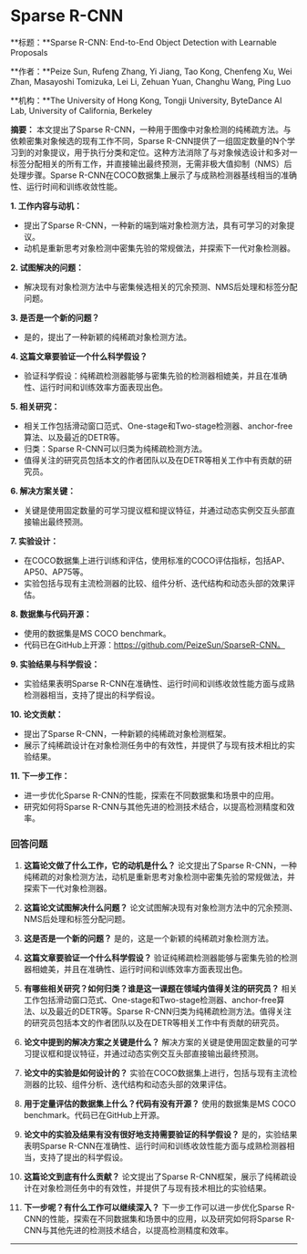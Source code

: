 # Sparse R-CNN


**标题：**Sparse R-CNN: End-to-End Object Detection with Learnable Proposals

**作者：**Peize Sun, Rufeng Zhang, Yi Jiang, Tao Kong, Chenfeng Xu, Wei Zhan, Masayoshi Tomizuka, Lei Li, Zehuan Yuan, Changhu Wang, Ping Luo

**机构：**The University of Hong Kong, Tongji University, ByteDance AI Lab, University of California, Berkeley

**摘要：**
本文提出了Sparse R-CNN，一种用于图像中对象检测的纯稀疏方法。与依赖密集对象候选的现有工作不同，Sparse R-CNN提供了一组固定数量的N个学习到的对象提议，用于执行分类和定位。这种方法消除了与对象候选设计和多对一标签分配相关的所有工作，并直接输出最终预测，无需非极大值抑制（NMS）后处理步骤。Sparse R-CNN在COCO数据集上展示了与成熟检测器基线相当的准确性、运行时间和训练收敛性能。

**1. 工作内容与动机：**
   - 提出了Sparse R-CNN，一种新的端到端对象检测方法，具有可学习的对象提议。
   - 动机是重新思考对象检测中密集先验的常规做法，并探索下一代对象检测器。

**2. 试图解决的问题：**
   - 解决现有对象检测方法中与密集候选相关的冗余预测、NMS后处理和标签分配问题。

**3. 是否是一个新的问题？**
   - 是的，提出了一种新颖的纯稀疏对象检测方法。

**4. 这篇文章要验证一个什么科学假设？**
   - 验证科学假设：纯稀疏检测器能够与密集先验的检测器相媲美，并且在准确性、运行时间和训练效率方面表现出色。

**5. 相关研究：**
   - 相关工作包括滑动窗口范式、One-stage和Two-stage检测器、anchor-free算法、以及最近的DETR等。
   - 归类：Sparse R-CNN可以归类为纯稀疏检测方法。
   - 值得关注的研究员包括本文的作者团队以及在DETR等相关工作中有贡献的研究员。

**6. 解决方案关键：**
   - 关键是使用固定数量的可学习提议框和提议特征，并通过动态实例交互头部直接输出最终预测。

**7. 实验设计：**
   - 在COCO数据集上进行训练和评估，使用标准的COCO评估指标，包括AP、AP50、AP75等。
   - 实验包括与现有主流检测器的比较、组件分析、迭代结构和动态头部的效果评估。

**8. 数据集与代码开源：**
   - 使用的数据集是MS COCO benchmark。
   - 代码已在GitHub上开源：https://github.com/PeizeSun/SparseR-CNN。

**9. 实验结果与科学假设：**
   - 实验结果表明Sparse R-CNN在准确性、运行时间和训练收敛性能方面与成熟检测器相当，支持了提出的科学假设。

**10. 论文贡献：**
   - 提出了Sparse R-CNN，一种新颖的纯稀疏对象检测框架。
   - 展示了纯稀疏设计在对象检测任务中的有效性，并提供了与现有技术相比的实验结果。

**11. 下一步工作：**
   - 进一步优化Sparse R-CNN的性能，探索在不同数据集和场景中的应用。
   - 研究如何将Sparse R-CNN与其他先进的检测技术结合，以提高检测精度和效率。

### 回答问题

1. **这篇论文做了什么工作，它的动机是什么？**
   论文提出了Sparse R-CNN，一种纯稀疏的对象检测方法，动机是重新思考对象检测中密集先验的常规做法，并探索下一代对象检测器。

2. **这篇论文试图解决什么问题？**
   论文试图解决现有对象检测方法中的冗余预测、NMS后处理和标签分配问题。

3. **这是否是一个新的问题？**
   是的，这是一个新颖的纯稀疏对象检测方法。

4. **这篇文章要验证一个什么科学假设？**
   验证纯稀疏检测器能够与密集先验的检测器相媲美，并且在准确性、运行时间和训练效率方面表现出色。

5. **有哪些相关研究？如何归类？谁是这一课题在领域内值得关注的研究员？**
   相关工作包括滑动窗口范式、One-stage和Two-stage检测器、anchor-free算法、以及最近的DETR等。Sparse R-CNN归类为纯稀疏检测方法。值得关注的研究员包括本文的作者团队以及在DETR等相关工作中有贡献的研究员。

6. **论文中提到的解决方案之关键是什么？**
   解决方案的关键是使用固定数量的可学习提议框和提议特征，并通过动态实例交互头部直接输出最终预测。

7. **论文中的实验是如何设计的？**
   实验在COCO数据集上进行，包括与现有主流检测器的比较、组件分析、迭代结构和动态头部的效果评估。

8. **用于定量评估的数据集上什么？代码有没有开源？**
   使用的数据集是MS COCO benchmark。代码已在GitHub上开源。

9. **论文中的实验及结果有没有很好地支持需要验证的科学假设？**
   是的，实验结果表明Sparse R-CNN在准确性、运行时间和训练收敛性能方面与成熟检测器相当，支持了提出的科学假设。

10. **这篇论文到底有什么贡献？**
    论文提出了Sparse R-CNN框架，展示了纯稀疏设计在对象检测任务中的有效性，并提供了与现有技术相比的实验结果。

11. **下一步呢？有什么工作可以继续深入？**
    下一步工作可以进一步优化Sparse R-CNN的性能，探索在不同数据集和场景中的应用，以及研究如何将Sparse R-CNN与其他先进的检测技术结合，以提高检测精度和效率。

---

